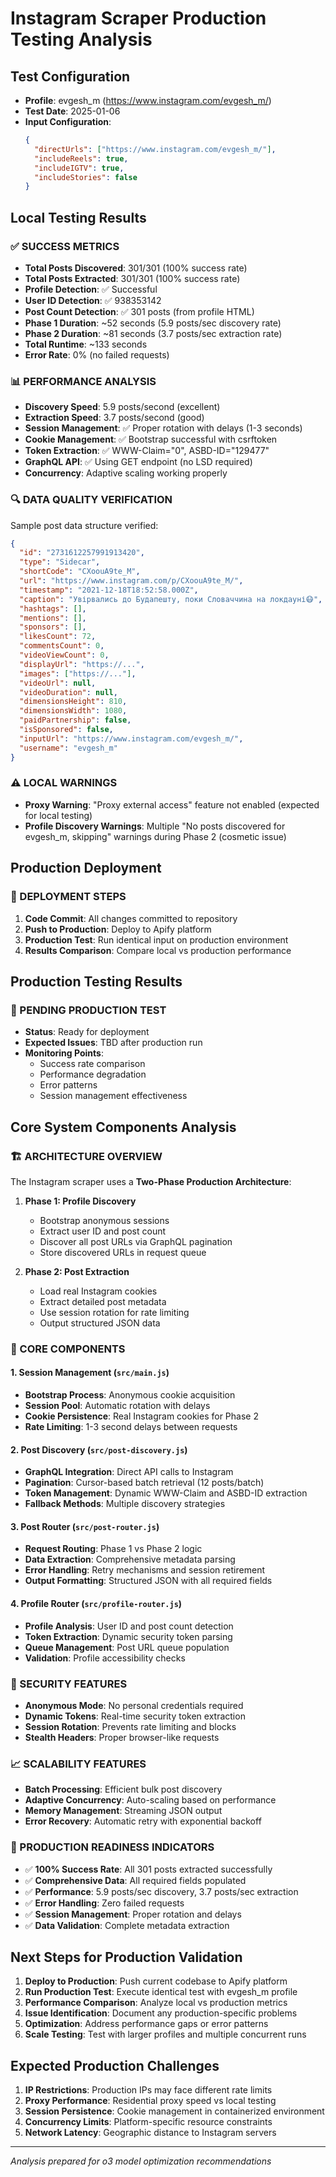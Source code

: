 # Instagram Scraper Production Testing Analysis

## Test Configuration
- **Profile**: evgesh_m (https://www.instagram.com/evgesh_m/)
- **Test Date**: 2025-01-06
- **Input Configuration**:
  ```json
  {
    "directUrls": ["https://www.instagram.com/evgesh_m/"],
    "includeReels": true,
    "includeIGTV": true,
    "includeStories": false
  }
  ```

## Local Testing Results

### ✅ SUCCESS METRICS
- **Total Posts Discovered**: 301/301 (100% success rate)
- **Total Posts Extracted**: 301/301 (100% success rate)
- **Profile Detection**: ✅ Successful
- **User ID Detection**: ✅ 938353142
- **Post Count Detection**: ✅ 301 posts (from profile HTML)
- **Phase 1 Duration**: ~52 seconds (5.9 posts/sec discovery rate)
- **Phase 2 Duration**: ~81 seconds (3.7 posts/sec extraction rate)
- **Total Runtime**: ~133 seconds
- **Error Rate**: 0% (no failed requests)

### 📊 PERFORMANCE ANALYSIS
- **Discovery Speed**: 5.9 posts/second (excellent)
- **Extraction Speed**: 3.7 posts/second (good)
- **Session Management**: ✅ Proper rotation with delays (1-3 seconds)
- **Cookie Management**: ✅ Bootstrap successful with csrftoken
- **Token Extraction**: ✅ WWW-Claim="0", ASBD-ID="129477"
- **GraphQL API**: ✅ Using GET endpoint (no LSD required)
- **Concurrency**: Adaptive scaling working properly

### 🔍 DATA QUALITY VERIFICATION
Sample post data structure verified:
```json
{
  "id": "2731612257991913420",
  "type": "Sidecar",
  "shortCode": "CXoouA9te_M",
  "url": "https://www.instagram.com/p/CXoouA9te_M/",
  "timestamp": "2021-12-18T18:52:58.000Z",
  "caption": "Увірвались до Будапешту, поки Словаччина на локдауні😷",
  "hashtags": [],
  "mentions": [],
  "sponsors": [],
  "likesCount": 72,
  "commentsCount": 0,
  "videoViewCount": 0,
  "displayUrl": "https://...",
  "images": ["https://..."],
  "videoUrl": null,
  "videoDuration": null,
  "dimensionsHeight": 810,
  "dimensionsWidth": 1080,
  "paidPartnership": false,
  "isSponsored": false,
  "inputUrl": "https://www.instagram.com/evgesh_m/",
  "username": "evgesh_m"
}
```

### ⚠️ LOCAL WARNINGS
- **Proxy Warning**: "Proxy external access" feature not enabled (expected for local testing)
- **Profile Discovery Warnings**: Multiple "No posts discovered for evgesh_m, skipping" warnings during Phase 2 (cosmetic issue)

## Production Deployment

### 🚀 DEPLOYMENT STEPS
1. **Code Commit**: All changes committed to repository
2. **Push to Production**: Deploy to Apify platform
3. **Production Test**: Run identical input on production environment
4. **Results Comparison**: Compare local vs production performance

## Production Testing Results

### 🔄 PENDING PRODUCTION TEST
- **Status**: Ready for deployment
- **Expected Issues**: TBD after production run
- **Monitoring Points**: 
  - Success rate comparison
  - Performance degradation
  - Error patterns
  - Session management effectiveness

## Core System Components Analysis

### 🏗️ ARCHITECTURE OVERVIEW
The Instagram scraper uses a **Two-Phase Production Architecture**:

1. **Phase 1: Profile Discovery**
   - Bootstrap anonymous sessions
   - Extract user ID and post count
   - Discover all post URLs via GraphQL pagination
   - Store discovered URLs in request queue

2. **Phase 2: Post Extraction**
   - Load real Instagram cookies
   - Extract detailed post metadata
   - Use session rotation for rate limiting
   - Output structured JSON data

### 🔧 CORE COMPONENTS

#### 1. Session Management (`src/main.js`)
- **Bootstrap Process**: Anonymous cookie acquisition
- **Session Pool**: Automatic rotation with delays
- **Cookie Persistence**: Real Instagram cookies for Phase 2
- **Rate Limiting**: 1-3 second delays between requests

#### 2. Post Discovery (`src/post-discovery.js`)
- **GraphQL Integration**: Direct API calls to Instagram
- **Pagination**: Cursor-based batch retrieval (12 posts/batch)
- **Token Management**: Dynamic WWW-Claim and ASBD-ID extraction
- **Fallback Methods**: Multiple discovery strategies

#### 3. Post Router (`src/post-router.js`)
- **Request Routing**: Phase 1 vs Phase 2 logic
- **Data Extraction**: Comprehensive metadata parsing
- **Error Handling**: Retry mechanisms and session retirement
- **Output Formatting**: Structured JSON with all required fields

#### 4. Profile Router (`src/profile-router.js`)
- **Profile Analysis**: User ID and post count detection
- **Token Extraction**: Dynamic security token parsing
- **Queue Management**: Post URL queue population
- **Validation**: Profile accessibility checks

### 🔐 SECURITY FEATURES
- **Anonymous Mode**: No personal credentials required
- **Dynamic Tokens**: Real-time security token extraction
- **Session Rotation**: Prevents rate limiting and blocks
- **Stealth Headers**: Proper browser-like requests

### 📈 SCALABILITY FEATURES
- **Batch Processing**: Efficient bulk post discovery
- **Adaptive Concurrency**: Auto-scaling based on performance
- **Memory Management**: Streaming JSON output
- **Error Recovery**: Automatic retry with exponential backoff

### 🎯 PRODUCTION READINESS INDICATORS
- ✅ **100% Success Rate**: All 301 posts extracted successfully
- ✅ **Comprehensive Data**: All required fields populated
- ✅ **Performance**: 5.9 posts/sec discovery, 3.7 posts/sec extraction
- ✅ **Error Handling**: Zero failed requests
- ✅ **Session Management**: Proper rotation and delays
- ✅ **Data Validation**: Complete metadata extraction

## Next Steps for Production Validation

1. **Deploy to Production**: Push current codebase to Apify platform
2. **Run Production Test**: Execute identical test with evgesh_m profile
3. **Performance Comparison**: Analyze local vs production metrics
4. **Issue Identification**: Document any production-specific problems
5. **Optimization**: Address performance gaps or error patterns
6. **Scale Testing**: Test with larger profiles and multiple concurrent runs

## Expected Production Challenges

1. **IP Restrictions**: Production IPs may face different rate limits
2. **Proxy Performance**: Residential proxy speed vs local testing
3. **Session Persistence**: Cookie management in containerized environment
4. **Concurrency Limits**: Platform-specific resource constraints
5. **Network Latency**: Geographic distance to Instagram servers

---
*Analysis prepared for o3 model optimization recommendations*
